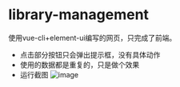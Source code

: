 # library-management

使用vue-cli+element-ui编写的网页，只完成了前端。
+ 点击部分按钮只会弹出提示框，没有具体动作
+ 使用的数据都是重复的，只是做个效果
+ 运行截图
![image](./sreenshot.png)